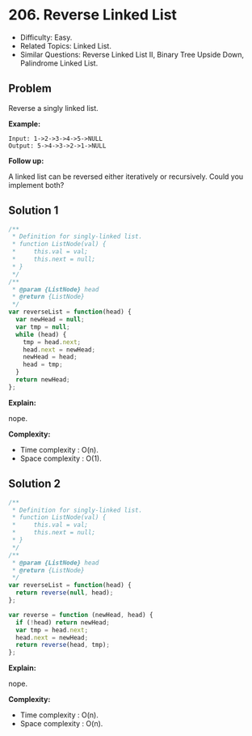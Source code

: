 # 206. Reverse Linked List

- Difficulty: Easy.
- Related Topics: Linked List.
- Similar Questions: Reverse Linked List II, Binary Tree Upside Down, Palindrome Linked List.

## Problem

Reverse a singly linked list.

**Example:**

```
Input: 1->2->3->4->5->NULL
Output: 5->4->3->2->1->NULL
```

**Follow up:**

A linked list can be reversed either iteratively or recursively. Could you implement both?

## Solution 1

```javascript
/**
 * Definition for singly-linked list.
 * function ListNode(val) {
 *     this.val = val;
 *     this.next = null;
 * }
 */
/**
 * @param {ListNode} head
 * @return {ListNode}
 */
var reverseList = function(head) {
  var newHead = null;
  var tmp = null;
  while (head) {
    tmp = head.next;
    head.next = newHead;
    newHead = head;
    head = tmp;
  }
  return newHead;
};
```

**Explain:**

nope.

**Complexity:**

* Time complexity : O(n).
* Space complexity : O(1).

## Solution 2

```javascript
/**
 * Definition for singly-linked list.
 * function ListNode(val) {
 *     this.val = val;
 *     this.next = null;
 * }
 */
/**
 * @param {ListNode} head
 * @return {ListNode}
 */
var reverseList = function(head) {
  return reverse(null, head);
};

var reverse = function (newHead, head) {
  if (!head) return newHead;
  var tmp = head.next;
  head.next = newHead;
  return reverse(head, tmp);
};
```

**Explain:**

nope.

**Complexity:**

* Time complexity : O(n).
* Space complexity : O(n).

